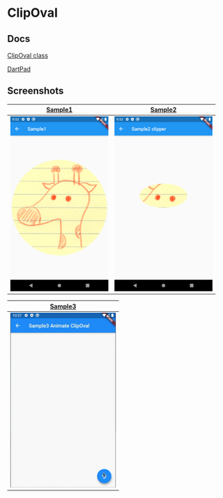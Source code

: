 # ClipOval

## Docs

[ClipOval class](https://api.flutter.dev/flutter/widgets/ClipOval-class.html)

[DartPad](https://dartpad.dartlang.org/3d6a99cbdb1b75d1d3d93e2e472b488c)

## Screenshots

|[Sample1](lib/pages/sample1.dart)|[Sample2](lib/pages/sample2.dart)|
|:-:|:-:|
|<img src="./screenshots/sample1.png" height="400" alt="Screenshot"/>|<img src="./screenshots/sample2.png" height="400" alt="Screenshot"/>|

|[Sample3](lib/pages/sample3.dart)|
|:-:|
|<img src="./screenshots/gif/sample3.gif" height="400" alt="Screenshot"/>|
